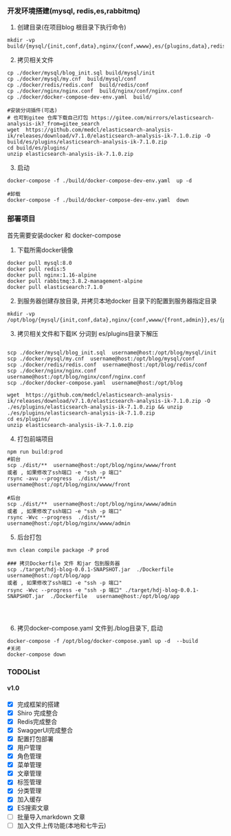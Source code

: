 ### 开发环境搭建(mysql, redis,es,rabbitmq)
1. 创建目录(在项目blog 根目录下执行命令)
```shell script
mkdir -vp build/{mysql/{init,conf,data},nginx/{conf,wwww},es/{plugins,data},redis/{conf,data}}
```
2. 拷贝相关文件
```shell script
cp ./docker/mysql/blog_init.sql build/mysql/init
cp ./docker/mysql/my.cnf  build/mysql/conf
cp ./docker/redis/redis.conf  build/redis/conf
cp ./docker/nginx/nginx.conf  build/nginx/conf/nginx.conf
cp ./docker/docker-compose-dev-env.yaml  build/

#安装分词插件(可选)
# 也可到gitee 仓库下载自己打包 https://gitee.com/mirrors/elasticsearch-analysis-ik?_from=gitee_search
wget  https://github.com/medcl/elasticsearch-analysis-ik/releases/download/v7.1.0/elasticsearch-analysis-ik-7.1.0.zip -O build/es/plugins/elasticsearch-analysis-ik-7.1.0.zip
cd build/es/plugins/
unzip elasticsearch-analysis-ik-7.1.0.zip
```

3. 启动
```shell script
docker-compose -f ./build/docker-compose-dev-env.yaml  up -d

#卸载
docker-compose -f ./build/docker-compose-dev-env.yaml  down
```

### 部署项目
首先需要安装docker 和 docker-compose

1. 下载所需docker镜像
```shell script
docker pull mysql:8.0
docker pull redis:5
docker pull nginx:1.16-alpine
docker pull rabbitmq:3.8.2-management-alpine
docker pull elasticsearch:7.1.0
```
2. 到服务器创建存放目录, 并拷贝本地docker 目录下的配置到服务器指定目录
```shell script
mkdir -vp /opt/blog/{mysql/{init,conf,data},nginx/{conf,wwww/{front,admin}},es/{plugins,data},redis/{conf,data},app}
```

3. 拷贝相关文件和下载IK 分词到 es/plugins目录下解压
```shell script

scp ./docker/mysql/blog_init.sql  username@host:/opt/blog/mysql/init
scp ./docker/mysql/my.cnf  username@host:/opt/blog/mysql/conf
scp ./docker/redis/redis.conf  username@host:/opt/blog/redis/conf
scp ./docker/nginx/nginx.conf  username@host:/opt/blog/nginx/conf/nginx.conf
scp ./docker/docker-compose.yaml  username@host:/opt/blog

wget  https://github.com/medcl/elasticsearch-analysis-ik/releases/download/v7.1.0/elasticsearch-analysis-ik-7.1.0.zip -O ./es/plugins/elasticsearch-analysis-ik-7.1.0.zip && unzip ./es/plugins/elasticsearch-analysis-ik-7.1.0.zip
cd es/plugins/
unzip elasticsearch-analysis-ik-7.1.0.zip

```

4. 打包前端项目
```shell script
npm run build:prod 
#前台
scp ./dist/**  username@host:/opt/blog/nginx/wwww/front
或者 , 如果修改了ssh端口 -e "ssh -p 端口" 
rsync -avu --progress  ./dist/**  username@host:/opt/blog/nginx/wwww/front

#后台
scp ./dist/**  username@host:/opt/blog/nginx/wwww/admin
或者 , 如果修改了ssh端口 -e "ssh -p 端口" 
rsync -Wvc --progress  ./dist/**  username@host:/opt/blog/nginx/wwww/admin
```

5. 后台打包
```shell script
mvn clean compile package -P prod

### 拷贝Dockerfile 文件 和jar 包到服务器
scp ./target/hdj-blog-0.0.1-SNAPSHOT.jar  ./Dockerfile  username@host:/opt/blog/app
或者 , 如果修改了ssh端口 -e "ssh -p 端口" 
rsync -Wvc --progress -e "ssh -p 端口" ./target/hdj-blog-0.0.1-SNAPSHOT.jar  ./Dockerfile   username@host:/opt/blog/app 


 

```

6. 拷贝docker-compose.yaml 文件到./blog目录下, 启动
```shell script
docker-compose -f /opt/blog/docker-compose.yaml up -d  --build
#关闭
docker-compose down
```


### TODOList
#### v1.0
- [x] 完成框架的搭建
- [x] Shiro 完成整合
- [x] Redis完成整合
- [x] SwaggerUI完成整合
- [x] 配置打包部署
- [x] 用户管理
- [x] 角色管理
- [x] 菜单管理
- [x] 文章管理
- [x] 标签管理
- [x] 分类管理
- [x] 加入缓存
- [x] ES搜索文章
- [ ] 批量导入markdown 文章
- [ ] 加入文件上传功能(本地和七牛云)
